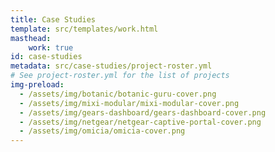 ```yaml
---
title: Case Studies
template: src/templates/work.html
masthead:
    work: true
id: case-studies
metadata: src/case-studies/project-roster.yml
# See project-roster.yml for the list of projects 
img-preload: 
  - /assets/img/botanic/botanic-guru-cover.png
  - /assets/img/mixi-modular/mixi-modular-cover.png
  - /assets/img/gears-dashboard/gears-dashboard-cover.png
  - /assets/img/netgear/netgear-captive-portal-cover.png
  - /assets/img/omicia/omicia-cover.png
---
```

